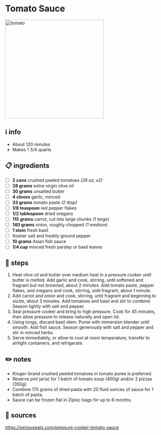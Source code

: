 # Tomato Sauce  
<img src="https://static.onecms.io/wp-content/uploads/sites/44/2018/07/13/5554016.jpg" alt="tomato" width="320"/>  

## ℹ️ info  
* About 120 minutes  
* Makes 1 3/4 quarts  

## 📋 ingredients  
- [ ] **2	cans**	crushed peeled tomatoes *(28 oz, x2)*
- [ ] **28	grams**	extra-virgin olive oil
- [ ] **30	grams**	unsalted butter
- [ ] **4	cloves**	garlic, minced
- [ ] **33	grams**	tomato paste *(2 tbsp)*
- [ ] **1/8	teaspoon**	red pepper flakes
- [ ] **1/2	tablespoon**	dried oregano
- [ ] **115	grams**	carrot, cut into large chunks *(1 large)*
- [ ] **140	grams**	onion, roughly chopped *(1 medium)*
- [ ] **1 stem**	fresh basil
- [ ] Kosher salt and freshly ground pepper
- [ ] **10	grams**	Asian fish sauce
- [ ] **1/4	cup**	minced fresh parsley or basil leaves

## 🔪 steps  
1. Heat olive oil and butter over medium heat in a pressure cooker until butter is melted. Add garlic and cook, stirring, until softened and fragrant but not browned, about 2 minutes. Add tomato paste, pepper flakes, and oregano and cook, stirring, until fragrant, about 1 minute.
2. Add carrot and onion and cook, stirring, until fragrant and beginning to sizzle, about 3 minutes. Add tomatoes and basil and stir to combine. Season lightly with salt and pepper.
3. Seal pressure cooker and bring to high pressure. Cook for 45 minutes, then allow pressure to release naturally and open lid.
4. Using tongs, discard basil stem. Puree with immersion blender until smooth. Add fish sauce. Season generously with salt and pepper and stir in minced herbs.
5. Serve immediately, or allow to cool at room temperature, transfer to airtight containers, and refrigerate.

## ✏️ notes  
* *Kroger*-brand crushed peeled tomatoes in tomato puree is preferred.
* Reserve pint jar(s) for 1 batch of tomato soup (400g) and/or 2 pizzas (350g).
* Combine 175 grams of dried pasta with 20 fluid ounces of sauce for 1 batch of pasta.
* Sauce can be frozen flat in Ziploc bags for up to 6 months.

## 🔗 sources  
https://seriouseats.com/pressure-cooker-tomato-sauce  
